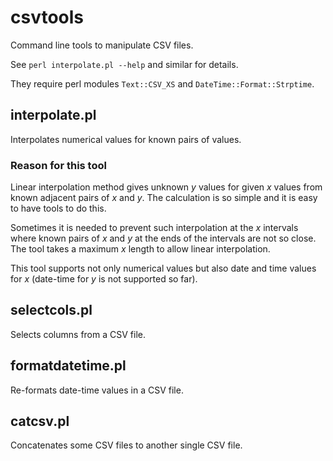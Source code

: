 csvtools
========

Command line tools to manipulate CSV files.

See `perl interpolate.pl --help` and similar for details.

They require perl modules `Text::CSV_XS` and `DateTime::Format::Strptime`.

interpolate.pl
--------------

Interpolates numerical values for known pairs of values.

### Reason for this tool

Linear interpolation method gives unknown _y_ values for given _x_ values
from known adjacent pairs of _x_ and _y_.
The calculation is so simple and it is easy to have tools to do this.

Sometimes it is needed to prevent such interpolation
at the _x_ intervals where known pairs of _x_ and _y_
at the ends of the intervals are not so close.
The tool takes a maximum _x_ length to allow linear interpolation.

This tool supports not only numerical values but also
date and time values for _x_ (date-time for _y_ is not supported so far).

selectcols.pl
-------------

Selects columns from a CSV file.

formatdatetime.pl
-----------------

Re-formats date-time values in a CSV file.

catcsv.pl
---------

Concatenates some CSV files to another single CSV file.